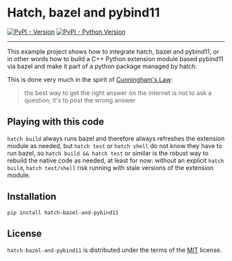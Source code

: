 # Hatch, bazel and pybind11

[![PyPI - Version](https://img.shields.io/pypi/v/hatch-bazel-and-pybind11.svg)](https://pypi.org/project/hatch-bazel-and-pybind11)
[![PyPI - Python Version](https://img.shields.io/pypi/pyversions/hatch-bazel-and-pybind11.svg)](https://pypi.org/project/hatch-bazel-and-pybind11)

-----

This example project shows how to integrate hatch, bazel and pybind11, or in other words
how to build a C++ Python extension module based pybind11 via bazel and make it part of
a python package managed by hatch.

This is done very much in the spirit of [Cunningham's Law](https://meta.wikimedia.org/wiki/Cunningham%27s_Law):

> the best way to get the right answer on the internet is not to ask a question; it's to post the wrong answer

## Playing with this code

`hatch build` always runs bazel and therefore always refreshes the
extension module as needed, but `hatch test` or `hatch shell` do not
know they have to run bazel, so `hatch build && hatch test` or similar
is the robust way to rebuild the native code as needed, at least for now:
without an explicit `hatch build`, `hatch test/shell` risk running with
stale versions of the extension module.

## Installation

```console
pip install hatch-bazel-and-pybind11
```

## License

`hatch-bazel-and-pybind11` is distributed under the terms of the [MIT](https://spdx.org/licenses/MIT.html) license.

